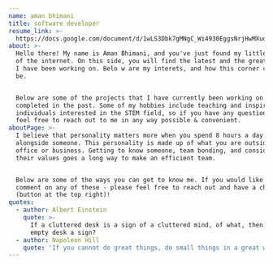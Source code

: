 ```yaml
---
name: aman bhimani
title: software developer
resume_link: >-
  https://docs.google.com/document/d/1wLS3Dbk7gMNgC_Wi4930EggsNrjHwMXuqwZ7HpOhw1M/edit?usp=sharing
about: >-
  Hello there! My name is Aman Bhimani, and you've just found my little corner
  of the internet. On this side, you will find the latest and the greatest that
  I have been working on. Belo w are my interets, and how this corner came to
  be. 


  Below are some of the projects that I have currently been working on or
  completed in the past. Some of my hobbies include teaching and inspiring
  individuals interested in the STEM field, so if you have any questions, please
  feel free to reach out to me in any way possible & convenient.
aboutPage: >-
  I believe that personality matters more when you spend 8 hours a day working
  alongside someone. This personality is made up of what you are outside of your
  office or business. Getting to know someone, team bonding, and considering
  their values goes a long way to make an efficient team.


  Below are some of the ways you can get to know me. If you would like to
  comment on any of these - please feel free to reach out and have a chat
  (button at the top right)!
quotes:
  - author: Albert Einstein
    quote: >-
      If a cluttered desk is a sign of a cluttered mind, of what, then, is an
      empty desk a sign?
  - author: Napoleon Hill
    quote: 'If you cannot do great things, do small things in a great way.'
---
```


